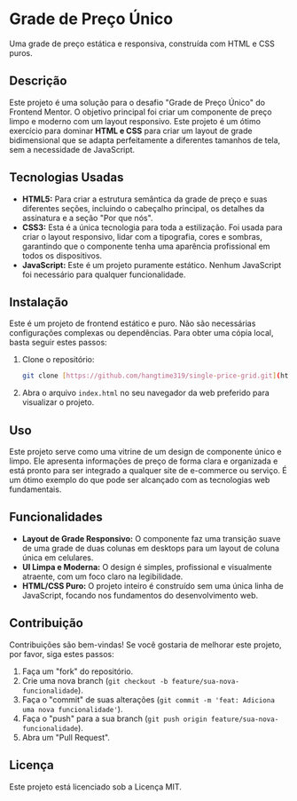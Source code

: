 # Grade de Preço Único

Uma grade de preço estática e responsiva, construída com HTML e CSS puros.

## Descrição

Este projeto é uma solução para o desafio "Grade de Preço Único" do Frontend Mentor. O objetivo principal foi criar um componente de preço limpo e moderno com um layout responsivo. Este projeto é um ótimo exercício para dominar **HTML e CSS** para criar um layout de grade bidimensional que se adapta perfeitamente a diferentes tamanhos de tela, sem a necessidade de JavaScript.

## Tecnologias Usadas

* **HTML5:** Para criar a estrutura semântica da grade de preço e suas diferentes seções, incluindo o cabeçalho principal, os detalhes da assinatura e a seção "Por que nós".
* **CSS3:** Esta é a única tecnologia para toda a estilização. Foi usada para criar o layout responsivo, lidar com a tipografia, cores e sombras, garantindo que o componente tenha uma aparência profissional em todos os dispositivos.
* **JavaScript:** Este é um projeto puramente estático. Nenhum JavaScript foi necessário para qualquer funcionalidade.

## Instalação

Este é um projeto de frontend estático e puro. Não são necessárias configurações complexas ou dependências. Para obter uma cópia local, basta seguir estes passos:

1.  Clone o repositório:
    ```bash
    git clone [https://github.com/hangtime319/single-price-grid.git](https://github.com/hangtime319/single-price-grid.git)
    ```
2.  Abra o arquivo `index.html` no seu navegador da web preferido para visualizar o projeto.

## Uso

Este projeto serve como uma vitrine de um design de componente único e limpo. Ele apresenta informações de preço de forma clara e organizada e está pronto para ser integrado a qualquer site de e-commerce ou serviço. É um ótimo exemplo do que pode ser alcançado com as tecnologias web fundamentais.

## Funcionalidades

* **Layout de Grade Responsivo:** O componente faz uma transição suave de uma grade de duas colunas em desktops para um layout de coluna única em celulares.
* **UI Limpa e Moderna:** O design é simples, profissional e visualmente atraente, com um foco claro na legibilidade.
* **HTML/CSS Puro:** O projeto inteiro é construído sem uma única linha de JavaScript, focando nos fundamentos do desenvolvimento web.

## Contribuição

Contribuições são bem-vindas! Se você gostaria de melhorar este projeto, por favor, siga estes passos:

1.  Faça um "fork" do repositório.
2.  Crie uma nova branch (`git checkout -b feature/sua-nova-funcionalidade`).
3.  Faça o "commit" de suas alterações (`git commit -m 'feat: Adiciona uma nova funcionalidade'`).
4.  Faça o "push" para a sua branch (`git push origin feature/sua-nova-funcionalidade`).
5.  Abra um "Pull Request".

## Licença

Este projeto está licenciado sob a Licença MIT.
